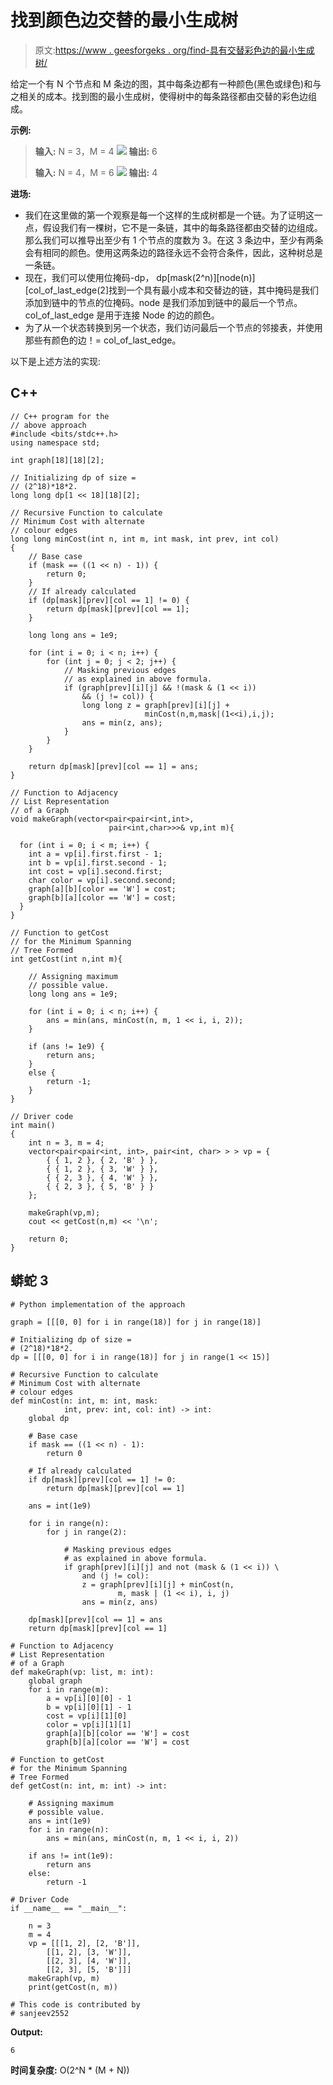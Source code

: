 # 找到颜色边交替的最小生成树

> 原文:[https://www . geesforgeks . org/find-具有交替彩色边的最小生成树/](https://www.geeksforgeeks.org/find-the-minimum-spanning-tree-with-alternating-colored-edges/)

给定一个有 N 个节点和 M 条边的图，其中每条边都有一种颜色(黑色或绿色)和与之相关的成本。找到图的最小生成树，使得树中的每条路径都由交替的彩色边组成。

**示例:**

> **输入:** N = 3，M = 4
> ![](img/878066fb0b8bc20df77466d9ee40a09e.png)
> **输出:** 6
> 
> **输入:** N = 4，M = 6
> ![](img/7353cbd0154d77e2cbb4d0932842744d.png)
> **输出:** 4

**进场:**

*   我们在这里做的第一个观察是每一个这样的生成树都是一个链。为了证明这一点，假设我们有一棵树，它不是一条链，其中的每条路径都由交替的边组成。那么我们可以推导出至少有 1 个节点的度数为 3。在这 3 条边中，至少有两条会有相同的颜色。使用这两条边的路径永远不会符合条件，因此，这种树总是一条链。
*   现在，我们可以使用位掩码-dp，
    dp[mask(2^n)][node(n)][col_of_last_edge(2]找到一个具有最小成本和交替边的链，其中掩码是我们添加到链中的节点的位掩码。node 是我们添加到链中的最后一个节点。col_of_last_edge 是用于连接 Node 的边的颜色。
*   为了从一个状态转换到另一个状态，我们访问最后一个节点的邻接表，并使用那些有颜色的边！= col_of_last_edge。

以下是上述方法的实现:

## C++

```
// C++ program for the
// above approach
#include <bits/stdc++.h>
using namespace std;

int graph[18][18][2];

// Initializing dp of size =
// (2^18)*18*2.
long long dp[1 << 18][18][2];

// Recursive Function to calculate
// Minimum Cost with alternate 
// colour edges
long long minCost(int n, int m, int mask, int prev, int col)
{
    // Base case
    if (mask == ((1 << n) - 1)) {
        return 0;
    }
    // If already calculated
    if (dp[mask][prev][col == 1] != 0) {
        return dp[mask][prev][col == 1];
    }

    long long ans = 1e9;

    for (int i = 0; i < n; i++) {
        for (int j = 0; j < 2; j++) {
            // Masking previous edges
            // as explained in above formula.
            if (graph[prev][i][j] && !(mask & (1 << i)) 
                && (j != col)) {
                long long z = graph[prev][i][j] + 
                              minCost(n,m,mask|(1<<i),i,j);
                ans = min(z, ans);
            }
        }
    }

    return dp[mask][prev][col == 1] = ans;
}

// Function to Adjacency
// List Representation 
// of a Graph
void makeGraph(vector<pair<pair<int,int>,
                      pair<int,char>>>& vp,int m){

  for (int i = 0; i < m; i++) {
    int a = vp[i].first.first - 1;
    int b = vp[i].first.second - 1;
    int cost = vp[i].second.first;
    char color = vp[i].second.second;
    graph[a][b][color == 'W'] = cost;
    graph[b][a][color == 'W'] = cost;
  }
}

// Function to getCost
// for the Minimum Spanning
// Tree Formed
int getCost(int n,int m){

    // Assigning maximum
    // possible value.
    long long ans = 1e9;

    for (int i = 0; i < n; i++) {
        ans = min(ans, minCost(n, m, 1 << i, i, 2));
    }

    if (ans != 1e9) {
        return ans;
    }
    else {
        return -1;
    }
}

// Driver code
int main()
{
    int n = 3, m = 4;
    vector<pair<pair<int, int>, pair<int, char> > > vp = {
        { { 1, 2 }, { 2, 'B' } },
        { { 1, 2 }, { 3, 'W' } },
        { { 2, 3 }, { 4, 'W' } },
        { { 2, 3 }, { 5, 'B' } }
    };

    makeGraph(vp,m);
    cout << getCost(n,m) << '\n';

    return 0;
}
```

## 蟒蛇 3

```
# Python implementation of the approach

graph = [[[0, 0] for i in range(18)] for j in range(18)]

# Initializing dp of size =
# (2^18)*18*2.
dp = [[[0, 0] for i in range(18)] for j in range(1 << 15)]

# Recursive Function to calculate
# Minimum Cost with alternate
# colour edges
def minCost(n: int, m: int, mask: 
            int, prev: int, col: int) -> int:
    global dp

    # Base case
    if mask == ((1 << n) - 1):
        return 0

    # If already calculated
    if dp[mask][prev][col == 1] != 0:
        return dp[mask][prev][col == 1]

    ans = int(1e9)

    for i in range(n):
        for j in range(2):

            # Masking previous edges
            # as explained in above formula.
            if graph[prev][i][j] and not (mask & (1 << i)) \
                and (j != col):
                z = graph[prev][i][j] + minCost(n,
                        m, mask | (1 << i), i, j)
                ans = min(z, ans)

    dp[mask][prev][col == 1] = ans
    return dp[mask][prev][col == 1]

# Function to Adjacency
# List Representation
# of a Graph
def makeGraph(vp: list, m: int):
    global graph
    for i in range(m):
        a = vp[i][0][0] - 1
        b = vp[i][0][1] - 1
        cost = vp[i][1][0]
        color = vp[i][1][1]
        graph[a][b][color == 'W'] = cost
        graph[b][a][color == 'W'] = cost

# Function to getCost
# for the Minimum Spanning
# Tree Formed
def getCost(n: int, m: int) -> int:

    # Assigning maximum
    # possible value.
    ans = int(1e9)
    for i in range(n):
        ans = min(ans, minCost(n, m, 1 << i, i, 2))

    if ans != int(1e9):
        return ans
    else:
        return -1

# Driver Code
if __name__ == "__main__":

    n = 3
    m = 4
    vp = [[[1, 2], [2, 'B']],
        [[1, 2], [3, 'W']],
        [[2, 3], [4, 'W']],
        [[2, 3], [5, 'B']]]
    makeGraph(vp, m)
    print(getCost(n, m))

# This code is contributed by
# sanjeev2552
```

**Output:**

```
6

```

**时间复杂度:** O(2^N * (M + N))